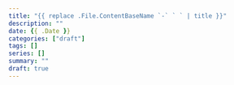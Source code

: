 ```yaml
---
title: "{{ replace .File.ContentBaseName `-` ` ` | title }}"
description: ""
date: {{ .Date }}
categories: ["draft"]
tags: []
series: []
summary: ""
draft: true
---
```

